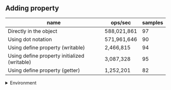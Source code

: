 ## Adding property

|name|ops/sec|samples|
|-|-|-|
|Directly in the object|588,021,861|97|
|Using dot notation|571,961,646|90|
|Using define property (writable)|2,466,815|94|
|Using define property initialized (writable)|3,087,328|95|
|Using define property (getter)|1,252,201|82|


<details>
<summary>Environment</summary>

* __Machine:__ linux x64 | 2 vCPUs | 6.8GB Mem
* __Run:__ Sun Sep 24 2023 10:42:17 GMT+0000 (Coordinated Universal Time)
</details>


